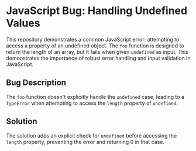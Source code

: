 # JavaScript Bug: Handling Undefined Values

This repository demonstrates a common JavaScript error: attempting to access a property of an undefined object.  The `foo` function is designed to return the length of an array, but it fails when given `undefined` as input. This demonstrates the importance of robust error handling and input validation in JavaScript.

## Bug Description
The `foo` function doesn't explicitly handle the `undefined` case, leading to a `TypeError` when attempting to access the `length` property of `undefined`. 

## Solution
The solution adds an explicit check for `undefined` before accessing the `length` property, preventing the error and returning 0 in that case. 